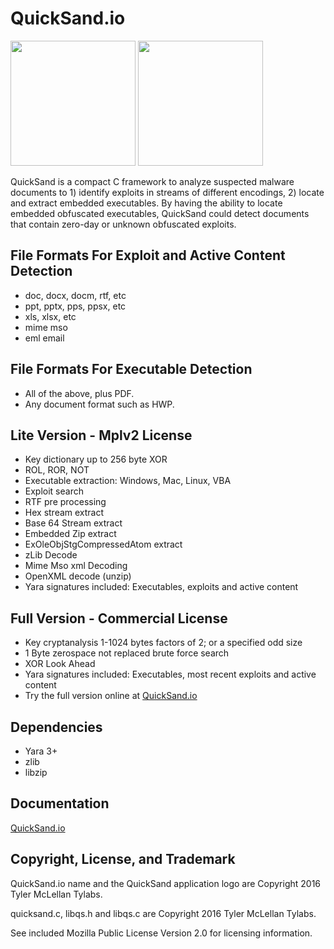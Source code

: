 
# QuickSand.io
<img width=200 height=200 src=https://repo.quicksand.io/quicksand.png>
<img src="https://quicksand.io/images/quicksand.png" border=0 height=200>

QuickSand is a compact C framework to analyze suspected malware documents to 1) identify exploits in streams of different encodings, 2) locate and extract embedded executables. By having the ability to locate embedded obfuscated executables, QuickSand could detect documents that contain zero-day or unknown obfuscated exploits.

## File Formats For Exploit and Active Content Detection

- doc, docx, docm, rtf, etc
- ppt, pptx, pps, ppsx, etc
- xls, xlsx, etc
- mime mso
- eml email

## File Formats For Executable Detection

- All of the above, plus PDF.
- Any document format such as HWP.


## Lite Version - Mplv2 License

- Key dictionary up to 256 byte XOR
- ROL, ROR, NOT
- Executable extraction: Windows, Mac, Linux, VBA
- Exploit search
- RTF pre processing
- Hex stream extract
- Base 64 Stream extract
- Embedded Zip extract
- ExOleObjStgCompressedAtom extract
- zLib Decode
- Mime Mso xml Decoding
- OpenXML decode (unzip)
- Yara signatures included: Executables, exploits and active content


## Full Version - Commercial License

- Key cryptanalysis 1-1024 bytes factors of 2; or a specified odd size
- 1 Byte zerospace not replaced brute force search
- XOR Look Ahead
- Yara signatures included: Executables, most recent exploits and active content
- Try the full version online at [QuickSand.io](https://quicksand.io/)


## Dependencies

- Yara 3+
- zlib
- libzip


## Documentation

[QuickSand.io](https://quicksand.io/)


## Copyright, License, and Trademark

QuickSand.io name and the QuickSand application logo are Copyright 2016 Tyler McLellan  Tylabs. 

quicksand.c, libqs.h and libqs.c are Copyright 2016 Tyler McLellan  Tylabs.

See included Mozilla Public License Version 2.0 for licensing information.
